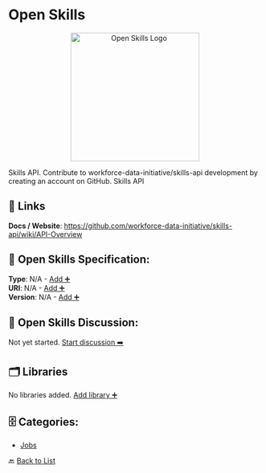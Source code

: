 # Open Skills
<p align="center">
    <img width="256" src="https://raw.githubusercontent.com/apis-list/apis-list/main/apis/open-skills/logo_256x256.png" alt="Open Skills Logo"/>
</p>
Skills API.  Contribute to workforce-data-initiative/skills-api development by creating an account on GitHub.  Skills API

##  🔗 Links
**Docs / Website**: https://github.com/workforce-data-initiative/skills-api/wiki/API-Overview

## 🧬 Open Skills Specification:
**Type**: N/A - [Add ➕](https://github.com/apis-list/apis-list/edit/main/apis.yaml#14232)  
**URI**: N/A - [Add ➕](https://github.com/apis-list/apis-list/edit/main/apis.yaml#14232)  
**Version**: N/A - [Add ➕](https://github.com/apis-list/apis-list/edit/main/apis.yaml#14232)

## 💬 Open Skills Discussion:
Not yet started. [Start discussion ➡️](https://github.com/apis-list/apis-list/discussions/new)

## 🗂️ Libraries

No libraries added. [Add library ➕](https://github.com/apis-list/apis-list/edit/main/apis.yaml#14232)    


## 🗄️ Categories:
- [Jobs](https://github.com/apis-list/apis-list#jobs-)

🔙  [Back to List](https://github.com/apis-list/apis-list)
